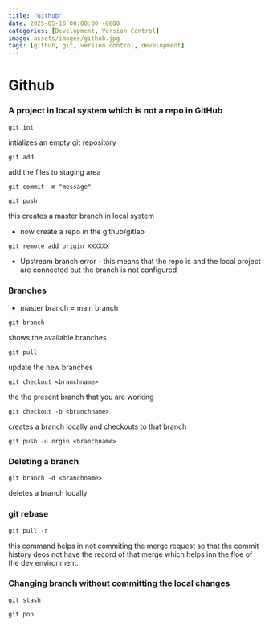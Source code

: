 ```yaml
---
title: "Github"
date: 2025-05-16 00:00:00 +0800
categories: [Development, Version Control]
image: assets/images/github.jpg
tags: [github, git, version control, development]
---
```


# Github

### A project in local system which is not a repo in GitHub

```
git int
```

intializes an empty git repository

```
git add .
```
add the files to staging area

```
git commit -m "message"
```

```
git push
```
this creates a master branch in local system

- now create a repo  in the github/gitlab

```
git remote add origin XXXXXX
```

-  Upstream branch error - this means that the repo is and the local project are connected but the branch is not configured


### Branches

- master branch = main branch
```
git branch
```
shows the available branches

```
git pull 
```
update the new branches

```
git checkout <branchname>
```
the the present branch that you are working

```
git checkout -b <branchname>
```
creates a branch locally and checkouts to that branch

```
git push -u orgin <branchname>  
```


### Deleting a branch

```
git branch -d <branchname>
```
deletes a branch locally



### git rebase

```
git pull -r
```

this command helps in not commiting the merge request so that the commit history deos not have the record of that merge which helps inn the floe of the dev environment.


### Changing branch without committing the local changes

```
git stash
```

```
git pop
```
